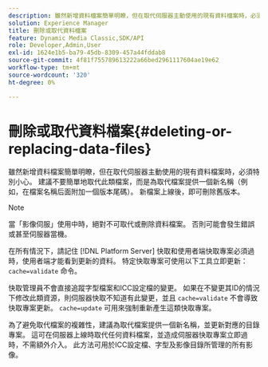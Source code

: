 ```yaml
---
description: 雖然新增資料檔案簡單明瞭，但在取代伺服器主動使用的現有資料檔案時，必須特別小心。 建議不要簡單地取代此類檔案，而是為取代檔案提供一個新名稱（例如，在檔案名稱后面附加一個版本尾碼）。 新檔案上線後，即可刪除舊版本。
solution: Experience Manager
title: 刪除或取代資料檔案
feature: Dynamic Media Classic,SDK/API
role: Developer,Admin,User
exl-id: 1624e1b5-ba79-45db-8309-457a44fddab8
source-git-commit: 4f81f755789613222a66bed2961117604ae19e62
workflow-type: tm+mt
source-wordcount: '320'
ht-degree: 0%

---
```


# 刪除或取代資料檔案{#deleting-or-replacing-data-files}

雖然新增資料檔案簡單明瞭，但在取代伺服器主動使用的現有資料檔案時，必須特別小心。 建議不要簡單地取代此類檔案，而是為取代檔案提供一個新名稱（例如，在檔案名稱后面附加一個版本尾碼）。 新檔案上線後，即可刪除舊版本。

>[!NOTE]
>
>當「影像伺服」使用中時，絕對不可取代或刪除資料檔案。 否則可能會發生錯誤或甚至伺服器當機。

在所有情況下，請記住 [!DNL Platform Server] 快取和使用者端快取專案必須過時，使用者端才能看到更新的資料。 特定快取專案可使用以下工具立即更新： `cache=validate` 命令。

快取管理員不會直接追蹤字型檔案和ICC設定檔的變更。 如果在不變更其ID的情況下修改此類資源，則伺服器快取不知道有此變更，並且 `cache=validate` 不會導致快取專案更新。 `cache=update` 可用來強制重新產生這類快取專案。

為了避免取代檔案的複雜性，建議為取代檔案提供一個新名稱，並更新對應的目錄專案。 這可在伺服器上線時取代任何資料檔案，並造成伺服器快取專案立即過時，不需額外介入。 此方法可用於ICC設定檔、字型及影像目錄所管理的所有影像。
